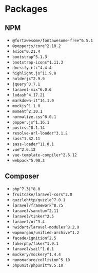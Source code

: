 # Packages

## NPM

- `@fortawesome/fontawesome-free^6.5.1`
- `@popperjs/core^2.10.2`
- `axios^0.21.4`
- `bootstrap^5.1.3`
- `bootstrap-icons^1.11.3`
- `docsify-cli^4.4.4`
- `highlight.js^11.9.0`
- `holderjs^2.9.9`
- `jquery^3.7.1`
- `laravel-mix^6.0.6`
- `lodash^4.17.21`
- `markdown-it^14.1.0`
- `mockjs^1.1.0`
- `moment^2.30.1`
- `normalize.css^8.0.1`
- `popper.js^1.16.1`
- `postcss^8.1.14`
- `resolve-url-loader^3.1.2`
- `sass^1.32.11`
- `sass-loader^11.0.1`
- `vue^2.6.12`
- `vue-template-compiler^2.6.12`
- `webpack^5.90.3`

## Composer

- `php^7.3|^8.0`
- `fruitcake/laravel-cors^2.0`
- `guzzlehttp/guzzle^7.0.1`
- `laravel/framework^8.75`
- `laravel/sanctum^2.11`
- `laravel/tinker^2.5`
- `laravel/ui^3.4`
- `nwidart/laravel-modules^8.2.0`
- `wapmorgan/unified-archive^1.2`
- `facade/ignition^2.5`
- `fakerphp/faker^1.9.1`
- `laravel/sail^1.0.1`
- `mockery/mockery^1.4.4`
- `nunomaduro/collision^5.10`
- `phpunit/phpunit^9.5.10`
